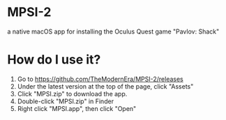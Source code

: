 # MPSI-2
a native macOS app for installing the Oculus Quest game "Pavlov: Shack"

# How do I use it?
1. Go to https://github.com/TheModernEra/MPSI-2/releases
2. Under the latest version at the top of the page, click "Assets"
3. Click "MPSI.zip" to download the app.
4. Double-click "MPSI.zip" in Finder
5. Right click "MPSI.app", then click "Open"
